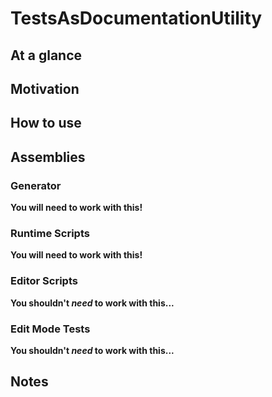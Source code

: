 # TestsAsDocumentationUtility

## At a glance

## Motivation

## How to use

## Assemblies 

### Generator

**You will need to work with this!**

### Runtime Scripts

**You will need to work with this!**


### Editor Scripts

**You shouldn't *need* to work with this...**

### Edit Mode Tests

**You shouldn't *need* to work with this...**

## Notes



